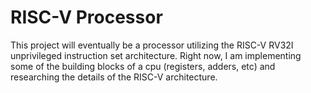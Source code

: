 # RISC-V Processor

This project will eventually be a processor utilizing the RISC-V RV32I unprivileged instruction set architecture.
Right now, I am implementing some of the building blocks of a cpu (registers, adders, etc) and researching the details of the RISC-V architecture.
